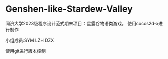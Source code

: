 # Genshen-like-Stardew-Valley
同济大学2023级程序设计范式期末项目：星露谷物语类游戏。
使用cocos2d-x进行制作

小组成员:SYM LZH DZX

使用git进行版本控制

